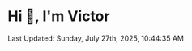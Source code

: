 <h1>Hi 👋, I'm Victor </h1>

<!--RECENT_ACTIVITY:start-->
<!--RECENT_ACTIVITY:end-->

<!--RECENT_ACTIVITY:last_update-->
Last Updated: Sunday, July 27th, 2025, 10:44:35 AM
<!--RECENT_ACTIVITY:last_update_end-->
